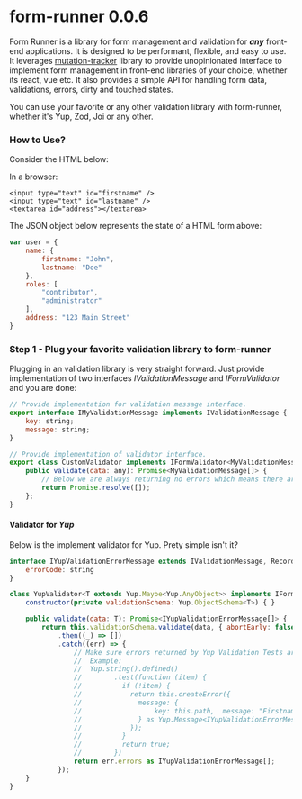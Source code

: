# form-runner 0.0.6
Form Runner is a library for form management and validation for ***any*** front-end applications. It is designed to be performant, flexible, and easy to use. It leverages [mutation-tracker](https://www.npmjs.com/package/mutation-tracker) library to provide unopinionated interface to implement form management in front-end libraries of your choice, whether its react, vue etc. It also provides a simple API for handling form data, validations, errors, dirty and touched states.

You can use your favorite or any other validation library with form-runner, whether it's Yup, Zod, Joi or any other.

### How to Use?

Consider the HTML below:

In a browser:
```browser
<input type="text" id="firstname" />
<input type="text" id="lastname" />
<textarea id="address"></textarea>
```
The JSON object below represents the state of a HTML form above:
```javascript
var user = {
	name: {
		firstname: "John",
		lastname: "Doe"
	},
    roles: [
        "contributor",
        "administrator"
    ],
	address: "123 Main Street"
}
```

### Step 1 - Plug your favorite validation library to form-runner
Plugging in an validation library is very straight forward. Just provide implementation of two interfaces *IValidationMessage* and *IFormValidator* and you are done:

```javascript
// Provide implementation for validation message interface.
export interface IMyValidationMessage implements IValidationMessage {
    key: string;
    message: string;
}

// Provide implementation of validator interface.
export class CustomValidator implements IFormValidator<MyValidationMessage> {
    public validate(data: any): Promise<MyValidationMessage[]> {
		// Below we are always returning no errors which means there are no errors.
        return Promise.resolve([]);
    };
}
```
#### Validator for *Yup*

Below is the implement validator for Yup. Prety simple isn't it?

```javascript
interface IYupValidationErrorMessage extends IValidationMessage, Record<string, unknown> {
    errorCode: string
}

class YupValidator<T extends Yup.Maybe<Yup.AnyObject>> implements IFormValidator<IYupValidationErrorMessage> {
    constructor(private validationSchema: Yup.ObjectSchema<T>) { }

	public validate(data: T): Promise<IYupValidationErrorMessage[]> {
        return this.validationSchema.validate(data, { abortEarly: false })
            .then((_) => [])
            .catch((err) => {
				// Make sure errors returned by Yup Validation Tests are typed to IYupValidationErrorMessage interface
				//	Example:
				//	Yup.string().defined()
				//		  .test(function (item) {
				//			if (!item) {
				//			  return this.createError({
				//				message: {
				//					key: this.path,  message: "Firstname is not provided."
				//				} as Yup.Message<IYupValidationErrorMessage>
				//			  });
				//			}
				//			return true;
				//		  })
                return err.errors as IYupValidationErrorMessage[];
            });
    }
}
```